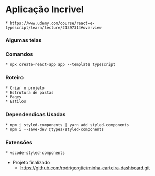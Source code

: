 # Aplicação Incrivel
    * https://www.udemy.com/course/react-e-typescript/learn/lecture/21397314#overview
### Algumas telas
### Comandos
    * npx create-react-app app --template typescript
### Roteiro
    * Criar o projeto
    * Estrutura de pastas
    * Pages
    * Estilos
### Dependendicas Usadas
    * npm i styled-components | yarn add styled-components
    * npm i --save-dev @types/styled-components
### Extensões
    * vscode-styled-components
    


* Projeto finalizado
    * https://github.com/rodrigorgtic/minha-carteira-dashboard.git

